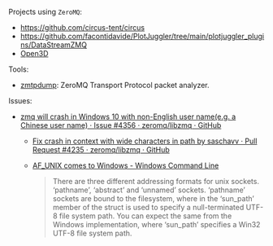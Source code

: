 Projects using `ZeroMQ`:

- https://github.com/circus-tent/circus
- https://github.com/facontidavide/PlotJuggler/tree/main/plotjuggler_plugins/DataStreamZMQ
- [Open3D](https://github.com/isl-org/Open3D)

Tools:

- [zmtpdump](https://github.com/zeromq/zmtpdump): ZeroMQ Transport Protocol packet analyzer.

Issues:

- [zmq will crash in Windows 10 with non-English user name(e.g. a Chinese user name) · Issue #4356 · zeromq/libzmq · GitHub](https://github.com/zeromq/libzmq/issues/4356)
  
  - [Fix crash in context with wide characters in path by saschavv · Pull Request #4235 · zeromq/libzmq · GitHub](https://github.com/zeromq/libzmq/pull/4235)
  
  - [AF_UNIX comes to Windows - Windows Command Line](https://devblogs.microsoft.com/commandline/af_unix-comes-to-windows/)
    
    > There are three different addressing formats for unix sockets. ‘pathname’, ‘abstract’ and ‘unnamed’ sockets. ‘pathname’ sockets are bound to the filesystem, where in the ‘sun_path’
    >  member of the struct is used to specify a null-terminated UTF-8 file 
    > system path. You can expect the same from the Windows implementation, where ‘sun_path’ specifies a Win32 UTF-8 file system path.